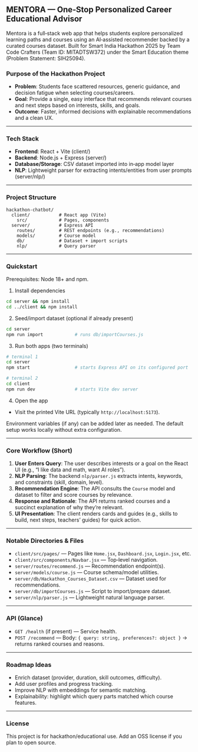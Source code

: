 ## MENTORA — One‑Stop Personalized Career Educational Advisor

Mentora is a full‑stack web app that helps students explore personalized learning paths and courses using an AI‑assisted recommender backed by a curated courses dataset. Built for Smart India Hackathon 2025 by Team Code Crafters (Team ID: MITADTSW372) under the Smart Education theme (Problem Statement: SIH25094).

### Purpose of the Hackathon Project
- **Problem**: Students face scattered resources, generic guidance, and decision fatigue when selecting courses/careers.
- **Goal**: Provide a single, easy interface that recommends relevant courses and next steps based on interests, skills, and goals.
- **Outcome**: Faster, informed decisions with explainable recommendations and a clean UX.

---

### Tech Stack
- **Frontend**: React + Vite (client/)
- **Backend**: Node.js + Express (server/)
- **Database/Storage**: CSV dataset imported into in‑app model layer
- **NLP**: Lightweight parser for extracting intents/entities from user prompts (server/nlp/)

---

### Project Structure
```
hackathon-chatbot/
  client/           # React app (Vite)
    src/            # Pages, components
  server/           # Express API
    routes/         # REST endpoints (e.g., recommendations)
    models/         # Course model
    db/             # Dataset + import scripts
    nlp/            # Query parser
```

---

### Quickstart
Prerequisites: Node 18+ and npm.

1) Install dependencies
```bash
cd server && npm install
cd ../client && npm install
```

2) Seed/import dataset (optional if already present)
```bash
cd server
npm run import            # runs db/importCourses.js
```

3) Run both apps (two terminals)
```bash
# terminal 1
cd server
npm start                 # starts Express API on its configured port

# terminal 2
cd client
npm run dev               # starts Vite dev server
```

4) Open the app
- Visit the printed Vite URL (typically `http://localhost:5173`).

Environment variables (if any) can be added later as needed. The default setup works locally without extra configuration.

---

### Core Workflow (Short)
1. **User Enters Query**: The user describes interests or a goal on the React UI (e.g., “I like data and math, want AI roles”).
2. **NLP Parsing**: The backend `nlp/parser.js` extracts intents, keywords, and constraints (skill, domain, level).
3. **Recommendation Engine**: The API consults the `Course` model and dataset to filter and score courses by relevance.
4. **Response and Rationale**: The API returns ranked courses and a succinct explanation of why they’re relevant.
5. **UI Presentation**: The client renders cards and guides (e.g., skills to build, next steps, teachers’ guides) for quick action.

---

### Notable Directories & Files
- `client/src/pages/` — Pages like `Home.jsx`, `Dashboard.jsx`, `Login.jsx`, etc.
- `client/src/components/Navbar.jsx` — Top‑level navigation.
- `server/routes/recommend.js` — Recommendation endpoint(s).
- `server/models/course.js` — Course schema/model utilities.
- `server/db/Hackathon_Courses_Dataset.csv` — Dataset used for recommendations.
- `server/db/importCourses.js` — Script to import/prepare dataset.
- `server/nlp/parser.js` — Lightweight natural language parser.

---

### API (Glance)
- `GET /health` (if present) — Service health.
- `POST /recommend` — Body: `{ query: string, preferences?: object }` → returns ranked courses and reasons.

---

### Roadmap Ideas
- Enrich dataset (provider, duration, skill outcomes, difficulty).
- Add user profiles and progress tracking.
- Improve NLP with embeddings for semantic matching.
- Explainability: highlight which query parts matched which course features.

---

### License
This project is for hackathon/educational use. Add an OSS license if you plan to open source.



